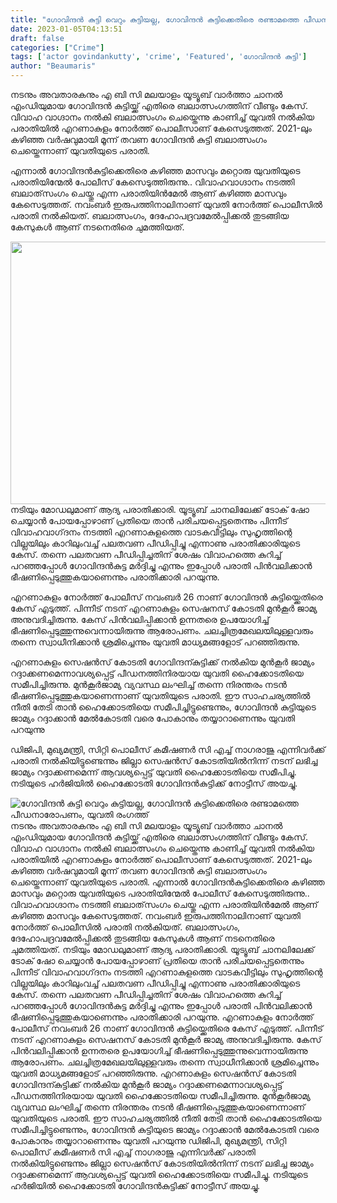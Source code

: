 ```yaml
---
title: "ഗോവിന്ദൻ കുട്ടി വെറും കുട്ടിയല്ല, ഗോവിന്ദൻ കുട്ടിക്കെതിരെ രണ്ടാമത്തെ പീഡനാരോപണം, യുവതി രംഗത്ത്"
date: 2023-01-05T04:13:51
draft: false
categories: ["Crime"]
tags: ['actor govindankutty', 'crime', 'Featured', 'ഗോവിന്ദൻ കുട്ടി']
author: "Beaumaris"
---
```


നടനും അവതാരകനും എ ബി സി മലയാളം യൂട്യൂബ് വാർത്താ ചാനൽ എംഡിയുമായ ഗോവിന്ദൻ കുട്ടിയ്ക്ക് എതിരെ ബലാത്സംഗത്തിന് വീണ്ടും കേസ്. വിവാഹ വാഗ്ദാനം നൽകി ബലാത്സംഗം ചെയ്തെന്നു കാണിച്ച് യുവതി നൽകിയ പരാതിയിൽ എറണാകുളം നോർത്ത് പൊലീസാണ് കേസെടുത്തത്. 2021-ലും കഴിഞ്ഞ വർഷവുമായി മൂന്ന് തവണ ഗോവിന്ദൻ കുട്ടി ബലാത്സംഗം ചെയ്തെന്നാണ് യുവതിയുടെ പരാതി.

എന്നാൽ ഗോവിന്ദൻകുട്ടിക്കെതിരെ കഴിഞ്ഞ മാസവും മറ്റൊരു യുവതിയുടെ പരാതിയിന്മേൽ പോലീസ് കേസെടുത്തിരുന്നു.. വിവാഹവാഗ്ദാനം നടത്തി ബലാത്‌സംഗം ചെയ്തു എന്ന പരാതിയിൻമേൽ ആണ് കഴിഞ്ഞ മാസവും കേസെടുത്തത്. നവംബർ ഇരുപത്തിനാലിനാണ് യുവതി നോർത്ത് പൊലീസിൽ പരാതി നൽകിയത്. ബലാത്സംഗം, ദേഹോപദ്രവമേൽപ്പിക്കൽ തുടങ്ങിയ കേസുകൾ ആണ് നടനെതിരെ ചുമത്തിയത്.

<img class="size-full wp-image-377446 aligncenter" src="https://cdn.boolokam.com/articles/2023/01/w3r.jpg" alt="" width="800" height="420" />നടിയും മോഡലുമാണ് ആദ്യ പരാതിക്കാരി. യൂട്യൂബ് ചാനലിലേക്ക് ടോക് ഷോ ചെയ്യാൻ പോയപ്പോഴാണ് പ്രതിയെ താൻ പരിചയപ്പെട്ടതെന്നും പിന്നീട് വിവാഹവാഗ്‌ദനം നടത്തി എറണാകുളത്തെ വാടകവീട്ടിലും സുഹൃത്തിന്റെ വില്ലയിലും കാറിലുംവച്ച് പലതവണ പീഡിപ്പിച്ചു എന്നാണു പരാതിക്കാരിയുടെ കേസ്. തന്നെ പലതവണ പീഡിപ്പിച്ചതിന് ശേഷം വിവാഹത്തെ കുറിച്ച് പറഞ്ഞപ്പോൾ ഗോവിന്ദൻകുട്ട മർദ്ദിച്ചു എന്നും ഇപ്പോൾ പരാതി പിൻവലിക്കാൻ ഭീഷണിപ്പെടുത്തുകയാണെന്നും പരാതിക്കാരി പറയുന്നു.

എറണാകുളം നോർത്ത് പോലീസ് നവംബർ 26 നാണ് ഗോവിന്ദൻ കുട്ടിയ്ക്കെതിരെ കേസ് എടുത്ത്. പിന്നീട് നടന് എറണാകുളം സെഷനസ് കോടതി മുൻകൂർ ജാമ്യ അനുവദിച്ചിരുന്നു. കേസ് പിൻവലിപ്പിക്കാൻ ഉന്നതരെ ഉപയോഗിച്ച് ഭീഷണിപ്പെടുത്തുന്നുവെന്നായിരുന്നു ആരോപണം. ചലച്ചിത്രമേഖലയിലുള്ളവരും തന്നെ സ്വാധീനിക്കാൻ ശ്രമിച്ചെന്നും യുവതി മാധ്യമങ്ങളോട് പറഞ്ഞിരുന്നു.

എറണാകുളം സെഷൻസ് കോടതി ഗോവിന്ദന്കുട്ടിക്ക് നൽകിയ മുൻകൂർ ജാമ്യം റദ്ദാക്കണമെന്നാവശ്യപ്പെട്ട് പീഡനത്തിനിരയായ യുവതി ഹൈക്കോടതിയെ സമീപിച്ചിരുന്നു. മുൻകൂർജാമ്യ വ്യവസ്ഥ ലംഘിച്ച് തന്നെ നിരന്തരം നടൻ ഭീഷണിപ്പെടുത്തുകയാണെന്നാണ് യുവതിയുടെ പരാതി. ഈ സാഹചര്യത്തിൽ നീതി തേടി താൻ ഹൈക്കോടതിയെ സമീപിച്ചിട്ടുണ്ടെന്നും, ഗോവിന്ദൻ കുട്ടിയുടെ ജാമ്യം റദ്ദാക്കാൻ മേൽകോടതി വരെ പോകാനും തയ്യാറാണെന്നും യുവതി പറയുന്നു

ഡിജിപി, മുഖ്യമന്ത്രി, സിറ്റി പൊലീസ്‌ കമീഷണർ സി എച്ച്‌ നാഗരാജു എന്നിവർക്ക്‌ പരാതി നൽകിയിട്ടുണ്ടെന്നും ജില്ലാ സെഷൻസ്‌ കോടതിയിൽനിന്ന്‌ നടന്‌ ലഭിച്ച ജാമ്യം റദ്ദാക്കണമെന്ന്‌ ആവശ്യപ്പെട്ട്‌ യുവതി ഹൈക്കോടതിയെ സമീപിച്ചു. നടിയുടെ ഹർജിയിൽ ഹൈക്കോടതി ഗോവിന്ദൻകുട്ടിക്ക്‌ നോട്ടീസ്‌ അയച്ചു.


![ഗോവിന്ദൻ കുട്ടി വെറും കുട്ടിയല്ല, ഗോവിന്ദൻ കുട്ടിക്കെതിരെ രണ്ടാമത്തെ പീഡനാരോപണം, യുവതി രംഗത്ത്](https://cdn.boolokam.com/articles/2023/01/w3r.jpg)നടനും അവതാരകനും എ ബി സി മലയാളം യൂട്യൂബ് വാർത്താ ചാനൽ എംഡിയുമായ ഗോവിന്ദൻ കുട്ടിയ്ക്ക് എതിരെ ബലാത്സംഗത്തിന് വീണ്ടും കേസ്. വിവാഹ വാഗ്ദാനം നൽകി ബലാത്സംഗം ചെയ്തെന്നു കാണിച്ച് യുവതി നൽകിയ പരാതിയിൽ എറണാകുളം നോർത്ത് പൊലീസാണ് കേസെടുത്തത്. 2021-ലും കഴിഞ്ഞ വർഷവുമായി മൂന്ന് തവണ ഗോവിന്ദൻ കുട്ടി ബലാത്സംഗം ചെയ്തെന്നാണ് യുവതിയുടെ പരാതി. എന്നാൽ ഗോവിന്ദൻകുട്ടിക്കെതിരെ കഴിഞ്ഞ മാസവും മറ്റൊരു യുവതിയുടെ പരാതിയിന്മേൽ പോലീസ് കേസെടുത്തിരുന്നു.. വിവാഹവാഗ്ദാനം നടത്തി ബലാത്‌സംഗം ചെയ്തു എന്ന പരാതിയിൻമേൽ ആണ് കഴിഞ്ഞ മാസവും കേസെടുത്തത്. നവംബർ ഇരുപത്തിനാലിനാണ് യുവതി നോർത്ത് പൊലീസിൽ പരാതി നൽകിയത്. ബലാത്സംഗം, ദേഹോപദ്രവമേൽപ്പിക്കൽ തുടങ്ങിയ കേസുകൾ ആണ് നടനെതിരെ ചുമത്തിയത്. നടിയും മോഡലുമാണ് ആദ്യ പരാതിക്കാരി. യൂട്യൂബ് ചാനലിലേക്ക് ടോക് ഷോ ചെയ്യാൻ പോയപ്പോഴാണ് പ്രതിയെ താൻ പരിചയപ്പെട്ടതെന്നും പിന്നീട് വിവാഹവാഗ്‌ദനം നടത്തി എറണാകുളത്തെ വാടകവീട്ടിലും സുഹൃത്തിന്റെ വില്ലയിലും കാറിലുംവച്ച് പലതവണ പീഡിപ്പിച്ചു എന്നാണു പരാതിക്കാരിയുടെ കേസ്. തന്നെ പലതവണ പീഡിപ്പിച്ചതിന് ശേഷം വിവാഹത്തെ കുറിച്ച് പറഞ്ഞപ്പോൾ ഗോവിന്ദൻകുട്ട മർദ്ദിച്ചു എന്നും ഇപ്പോൾ പരാതി പിൻവലിക്കാൻ ഭീഷണിപ്പെടുത്തുകയാണെന്നും പരാതിക്കാരി പറയുന്നു. എറണാകുളം നോർത്ത് പോലീസ് നവംബർ 26 നാണ് ഗോവിന്ദൻ കുട്ടിയ്ക്കെതിരെ കേസ് എടുത്ത്. പിന്നീട് നടന് എറണാകുളം സെഷനസ് കോടതി മുൻകൂർ ജാമ്യ അനുവദിച്ചിരുന്നു. കേസ് പിൻവലിപ്പിക്കാൻ ഉന്നതരെ ഉപയോഗിച്ച് ഭീഷണിപ്പെടുത്തുന്നുവെന്നായിരുന്നു ആരോപണം. ചലച്ചിത്രമേഖലയിലുള്ളവരും തന്നെ സ്വാധീനിക്കാൻ ശ്രമിച്ചെന്നും യുവതി മാധ്യമങ്ങളോട് പറഞ്ഞിരുന്നു. എറണാകുളം സെഷൻസ് കോടതി ഗോവിന്ദന്കുട്ടിക്ക് നൽകിയ മുൻകൂർ ജാമ്യം റദ്ദാക്കണമെന്നാവശ്യപ്പെട്ട് പീഡനത്തിനിരയായ യുവതി ഹൈക്കോടതിയെ സമീപിച്ചിരുന്നു. മുൻകൂർജാമ്യ വ്യവസ്ഥ ലംഘിച്ച് തന്നെ നിരന്തരം നടൻ ഭീഷണിപ്പെടുത്തുകയാണെന്നാണ് യുവതിയുടെ പരാതി. ഈ സാഹചര്യത്തിൽ നീതി തേടി താൻ ഹൈക്കോടതിയെ സമീപിച്ചിട്ടുണ്ടെന്നും, ഗോവിന്ദൻ കുട്ടിയുടെ ജാമ്യം റദ്ദാക്കാൻ മേൽകോടതി വരെ പോകാനും തയ്യാറാണെന്നും യുവതി പറയുന്നു ഡിജിപി, മുഖ്യമന്ത്രി, സിറ്റി പൊലീസ്‌ കമീഷണർ സി എച്ച്‌ നാഗരാജു എന്നിവർക്ക്‌ പരാതി നൽകിയിട്ടുണ്ടെന്നും ജില്ലാ സെഷൻസ്‌ കോടതിയിൽനിന്ന്‌ നടന്‌ ലഭിച്ച ജാമ്യം റദ്ദാക്കണമെന്ന്‌ ആവശ്യപ്പെട്ട്‌ യുവതി ഹൈക്കോടതിയെ സമീപിച്ചു. നടിയുടെ ഹർജിയിൽ ഹൈക്കോടതി ഗോവിന്ദൻകുട്ടിക്ക്‌ നോട്ടീസ്‌ അയച്ചു.
